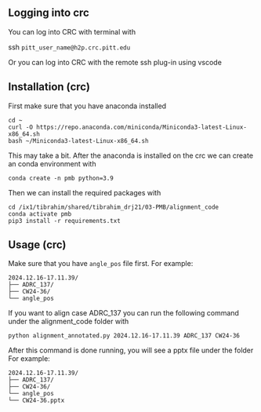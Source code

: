 
## Logging into crc
You can log into CRC with terminal with

ssh ```pitt_user_name@h2p.crc.pitt.edu```

Or you can log into CRC with the remote ssh plug-in using vscode

## Installation (crc)

First make sure that you have anaconda installed 
```
cd ~
curl -O https://repo.anaconda.com/miniconda/Miniconda3-latest-Linux-x86_64.sh
bash ~/Miniconda3-latest-Linux-x86_64.sh
```
This may take a bit. After the anaconda is installed on the crc we can create an conda environment with 

```
conda create -n pmb python=3.9
```
Then we can install the required packages with 
```
cd /ix1/tibrahim/shared/tibrahim_drj21/03-PMB/alignment_code 
conda activate pmb
pip3 install -r requirements.txt
```

## Usage (crc)
Make sure that you have ```angle_pos``` file first. For example:
```
2024.12.16-17.11.39/
├── ADRC_137/
├── CW24-36/
└── angle_pos
```
If you want to align case ADRC_137 you can run the following command under the alignment_code folder with

```python alignment_annotated.py 2024.12.16-17.11.39 ADRC_137 CW24-36```

After this command is done running, you will see a pptx file under the folder For example:
```
2024.12.16-17.11.39/
├── ADRC_137/
├── CW24-36/
└── angle_pos
└── CW24-36.pptx
```
